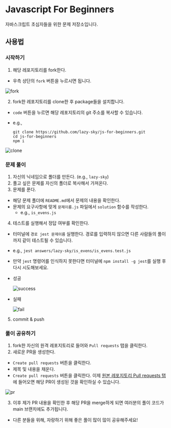 # Javascript For Beginners

자바스크립트 초심자들을 위한 문제 저장소입니다.

## 사용법

### 시작하기

1. 해당 레포지토리를 fork한다.
  - 우측 상단의 `fork` 버튼을 누르시면 됩니다.

![fork](https://user-images.githubusercontent.com/47808461/209439598-edc0a4a8-eada-4036-bb0f-7490007cf861.gif)
  
2. fork한 레포지토리를 clone한 후 package들을 설치합니다.
  - `code` 버튼을 누르면 해당 레포지토리의 git 주소를 복사할 수 있습니다.
  - e.g.,

    ```shell
    git clone https://github.com/lazy-sky/js-for-beginners.git
    cd js-for-beginners
    npm i
    ```
    
![clone](https://user-images.githubusercontent.com/47808461/209439610-c3bb7136-6c52-4b6d-bfbf-95d72b55a508.gif)

### 문제 풀이

1. 자신의 닉네임으로 폴더를 만든다. (e.g., `lazy-sky`)
2. 풀고 싶은 문제를 자신의 폴더로 복사해서 가져온다.
3. 문제를 푼다. 
  - 해당 문제 폴더에 `README.md`에서 문제의 내용을 확인한다.
  - 문제의 요구사항에 맞게 `문제이름.js` 파일에서 `solution` 함수를 작성한다.
    - e.g., `is_evens.js`
4. 테스트를 실행해서 정답 여부를 확인한다.
  - 터미널에 `경로 jest 문제이름` 실행한다. 경로를 입력하지 않으면 다른 사람들의 풀이까지 같이 테스트될 수 있습니다.
  - e.g., `jest answers/lazy-sky/is_evens/is_evens.test.js `
  - 만약 `jest` 명령어를 인식하지 못한다면 터미널에 `npm install -g jest`를 실행 후 다시 시도해보세요.
  - 성공
  
    ![success](https://user-images.githubusercontent.com/47808461/209439629-d9f9a8af-b29d-4843-8e43-e7c69b85523c.gif)

  - 실패
  
    ![fail](https://user-images.githubusercontent.com/47808461/209439634-f936ef8a-5d30-4379-8b80-50b01155ea10.gif)

5. commit & push

### 풀이 공유하기

1. fork한 자신의 원격 레포지토리로 들어와 `Pull requests` 탭을 클릭한다. 
2. 새로운 PR을 생성한다. 
  - `Create pull requests` 버튼을 클릭한다.
  - 제목 및 내용을 채운다.
  - `Create pull requests` 버튼을 클릭한다. 이제 [원본 레포지토리 Pull requests 탭](https://github.com/lazy-sky/js-for-beginners/pulls)에 들어오면 해당 PR이 생성된 것을 확인하실 수 있습니다. 
  
  ![pr](https://user-images.githubusercontent.com/47808461/209439665-1cf9683e-2d9f-4509-a2d1-ad7a46ad0986.gif)
  
3. 이후 제가 PR 내용을 확인한 후 해당 PR을 merge하게 되면 여러분의 풀이 코드가 main 브랜치에도 추가됩니다. 
  - 다른 분들을 위해, 자랑하기 위해 좋은 풀이 많이 많이 공유해주세요! 
